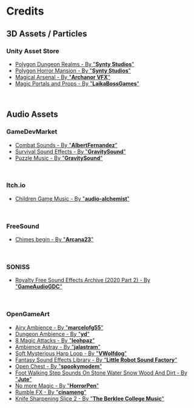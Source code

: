 # Credits

## 3D Assets / Particles
### Unity Asset Store
- [Polygon Dungeon Realms - By "**Synty Studios**"](https://assetstore.unity.com/packages/3d/environments/dungeons/polygon-dungeon-realms-low-poly-3d-art-by-synty-189093)
- [Polygon Horror Mansion - By "**Synty Studios**"](https://assetstore.unity.com/packages/3d/environments/fantasy/polygon-horror-mansion-low-poly-3d-art-by-synty-213346)
- [Magical Arsenal - By "**Archanor VFX**"](https://assetstore.unity.com/packages/vfx/particles/spells/magic-arsenal-20869)
- [Magic Portals and Props - By "**LaikaBossGames**"](https://assetstore.unity.com/packages/vfx/particles/spells/magic-portals-and-props-168472)

<br />

## Audio Assets
### GameDevMarket
- [Combat Sounds - By "**AlbertFernandez**"](https://www.gamedevmarket.net/asset/combat-sounds-bundle-collection)
- [Survival Sound Effects - By "**GravitySound**"](https://www.gamedevmarket.net/asset/survival-sound-effects)
- [Puzzle Music - By "**GravitySound**"](https://www.gamedevmarket.net/asset/puzzle-music)

<br />

### Itch.io
- [Children Game Music - By "**audio-alchemist**"](https://audio-alchemist.itch.io/children-game-music)

<br />

### FreeSound
- [Chimes begin - By "**Arcana23**"](https://freesound.org/people/Arcana23/sounds/685663/)

<br />

### SONISS
- [Royalty Free Sound Effects Archive (2020 Part 2) - By "**GameAudioGDC**"](https://sonniss.com/gameaudiogdc)

<br />

### OpenGameArt
- [Airy Ambience - By "**marcelofg55**"](https://opengameart.org/content/airy-ambience)
- [Dungeon Ambience - By "**yd**"](https://opengameart.org/content/dungeon-ambience)
- [8 Magic Attacks - By "**leohpaz**"](https://opengameart.org/content/8-magic-attacks)
- [Ambience Astray - By "**jalastram**"](https://opengameart.org/content/ambiance-astray)
- [Soft Mysterious Harp Loop - By "**VWolfdog**"](https://opengameart.org/content/soft-mysterious-harp-loop)
- [Fantasy Sound Effects Library - By "**Little Robot Sound Factory**"](https://opengameart.org/content/fantasy-sound-effects-library)
- [Open Chest - By "**spookymodem**"](https://opengameart.org/content/open-chest)
- [Foot Walking Step Sounds On Stone Water Snow Wood And Dirt - By "**Jute**"](https://opengameart.org/content/foot-walking-step-sounds-on-stone-water-snow-wood-and-dirt)
- [No more Magic - By "**HorrorPen**"](https://opengameart.org/content/no-more-magic)
- [Rumble FX - By "**cinameng**"](https://opengameart.org/content/rumble-fx)
- [Knife Sharpening Slice 2 - By "**The Berklee College Music**"](https://opengameart.org/content/knife-sharpening-slice-2)
